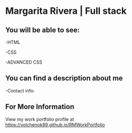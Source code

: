 # Margarita Rivera | Full stack

## You will be able to see:

-HTML

-CSS

-ADVANCED CSS


## You can find a description about me
-Contact info:


## For More Information
View my work portfolio profile at https://volchenok89.github.io/RMWorkPortfolio


